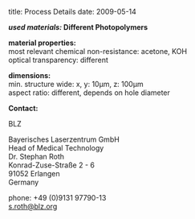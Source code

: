 title: Process Details
date: 2009-05-14  

__*used materials:*	Different Photopolymers__


	
__material properties:__  	
most relevant chemical non-resistance:	acetone, KOH  
optical transparency:	different  
	
__dimensions:__  	
min. structure wide:	x, y: 10µm, z: 100µm  
aspect ratio:	different, depends on hole diameter
<!--break-->
__Contact:__


BLZ

Bayerisches Laserzentrum GmbH  
Head of Medical Technology  
Dr. Stephan Roth  
Konrad-Zuse-Straße 2 - 6  
91052 Erlangen  
Germany  

phone: +49 (0)9131 97790-13  
s.roth@blz.org